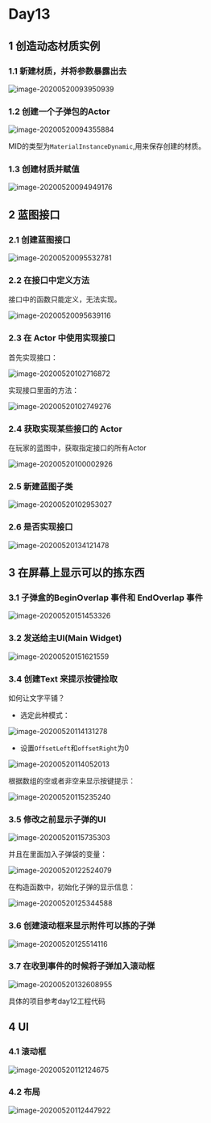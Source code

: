 # Day13

## 1 创造动态材质实例

### 1.1 新建材质，并将参数暴露出去

![image-20200520093950939](../images/image-20200520093950939.png)

### 1.2 创建一个子弹包的Actor

![image-20200520094355884](../images/image-20200520094355884.png)

MID的类型为`MaterialInstanceDynamic`,用来保存创建的材质。



### 1.3 创建材质并赋值

![image-20200520094949176](../images/image-20200520094949176.png)



## 2 蓝图接口

### 2.1 创建蓝图接口

![image-20200520095532781](../images/image-20200520095532781.png)

### 2.2 在接口中定义方法

接口中的函数只能定义，无法实现。

![image-20200520095639116](../images/image-20200520095639116.png)

### 2.3 在 Actor 中使用实现接口

首先实现接口：

![image-20200520102716872](../images/image-20200520102716872.png)

实现接口里面的方法：

![image-20200520102749276](../images/image-20200520102749276.png)



### 2.4 获取实现某些接口的 Actor

在玩家的蓝图中，获取指定接口的所有Actor

![image-20200520100002926](../images/image-20200520100002926.png)



### 2.5 新建蓝图子类

![image-20200520102953027](../images/image-20200520102953027.png)



### 2.6 是否实现接口

![image-20200520134121478](../images/image-20200520134121478.png)



## 3 在屏幕上显示可以的拣东西



### 3.1 子弹盒的BeginOverlap 事件和 EndOverlap 事件

![image-20200520151453326](../images/image-20200520151453326.png)

### 3.2 发送给主UI(Main Widget)

![image-20200520151621559](../images/image-20200520151621559.png)

### 3.4 创建Text 来提示按键捡取

如何让文字平铺？

* 选定此种模式：

![image-20200520114131278](../images/image-20200520114131278.png)

* 设置`OffsetLeft`和`offsetRight`为0

![image-20200520114052013](../images/image-20200520114052013.png)

根据数组的空或者非空来显示按键提示：

![image-20200520115235240](../images/image-20200520115235240.png)

### 3.5 修改之前显示子弹的UI

![image-20200520115735303](../images/image-20200520115735303.png)

并且在里面加入子弹袋的变量：

![image-20200520122524079](../images/image-20200520122524079.png)

在构造函数中，初始化子弹的显示信息：

![image-20200520125344588](../images/image-20200520125344588.png)

### 3.6 创建滚动框来显示附件可以拣的子弹

![image-20200520125514116](../images/image-20200520125514116.png)

### 3.7 在收到事件的时候将子弹加入滚动框

![image-20200520132608955](../images/image-20200520132608955.png)



具体的项目参考day12工程代码

## 4 UI

### 4.1 滚动框

![image-20200520112124675](../images/image-20200520112124675.png)

### 4.2 布局

![image-20200520112447922](../images/image-20200520112447922.png)